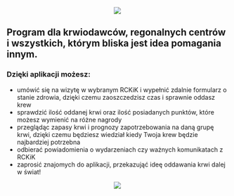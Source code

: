 <p align="center"> 
  <a> <img src="https://github.com/misiubest/MKrew/blob/3d658df5cec8783e4b3669faef6662bd31e5f5b1/mKrew2.jpg" /> </a> </p>
  
## Program dla krwiodawców, regonalnych centrów i wszystkich, którym bliska jest idea pomagania innym. 

### Dzięki aplikacji możesz:
* umówić się na wizytę w wybranym RCKiK i wypełnić zdalnie formularz o stanie zdrowia, dzięki czemu zaoszczedzisz czas i sprawnie oddasz krew
* sprawdzić ilość oddanej krwi oraz ilość posiadanych punktów, które możesz wymienić na różne nagrody
* przeglądąc zapasy krwi i prognozy zapotrzebowania na daną grupę krwi, dzięki czemu będziesz wiedział kiedy Twoja krew będzie najbardziej potrzebna
* odbierać powiadomienia o wydarzeniach czy ważnych komunikatach z RCKiK
* zaprosić znajomych do aplikacji, przekazująć ideę oddawania krwi dalej w świat!

<p align="center"> 
  <a href="https://www.twojakrew.pl/" target="_blank"> <img src="https://github.com/misiubest/MKrew/blob/1c5ef9d6adaee6ffd997a3873d7290745b0a2bae/baner.png" /> </a> </p>
